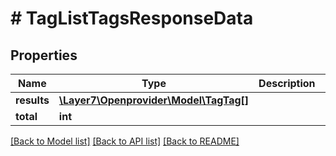 # # TagListTagsResponseData

## Properties

Name | Type | Description | Notes
------------ | ------------- | ------------- | -------------
**results** | [**\Layer7\Openprovider\Model\TagTag[]**](TagTag.md) |  | [optional]
**total** | **int** |  | [optional]

[[Back to Model list]](../../README.md#models) [[Back to API list]](../../README.md#endpoints) [[Back to README]](../../README.md)
